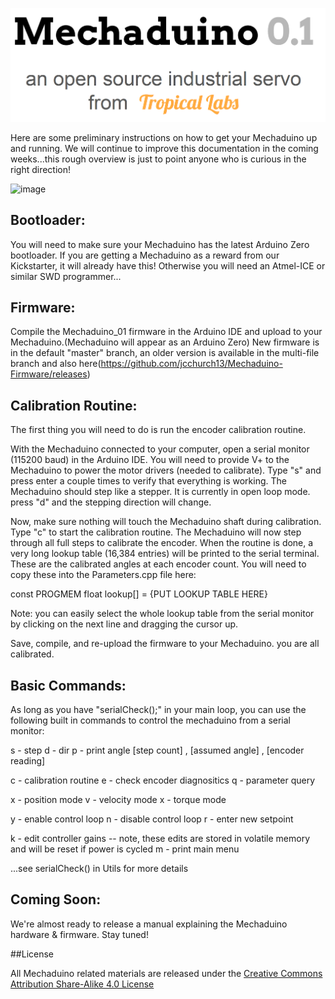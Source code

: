 ![image](images/header.PNG)

Here are some preliminary instructions on how to get your Mechaduino up and running.  We will continue to improve this documentation in the coming weeks...this rough overview is just to point anyone who is curious in the right direction!

![image](images/example1.gif)

## Bootloader:
You will need to make sure your Mechaduino has the latest Arduino Zero bootloader.  If you are getting a Mechaduino as a reward from our Kickstarter, it will already have this! Otherwise you will need an Atmel-ICE or similar SWD programmer...

## Firmware:

Compile the Mechaduino_01 firmware in the Arduino IDE and upload to your Mechaduino.(Mechaduino will appear as an Arduino Zero) New firmware is in the default "master" branch, an older version is available in the multi-file branch and also here(https://github.com/jcchurch13/Mechaduino-Firmware/releases) 


## Calibration Routine:

The first thing you will need to do is run the encoder calibration routine.

With the Mechaduino connected to your computer, open a serial monitor (115200 baud) in the Arduino IDE.  You will need to provide V+ to the Mechaduino to power the motor drivers (needed to calibrate).  Type "s" and press enter a couple times to verify that everything is working.  The Mechaduino should step like a stepper.  It is currently in open loop mode.  press "d" and the stepping direction will change.  

Now, make sure nothing will touch the Mechaduino shaft during calibration. Type "c"  to start the calibration routine.  The Mechaduino will now step through all full steps to calibrate the encoder.   When the routine is done, a very long lookup table (16,384 entries) will be printed to the serial terminal.  These are the calibrated angles at each encoder count.  You will need to copy these into the Parameters.cpp file here:

const PROGMEM float lookup[] = {PUT LOOKUP TABLE HERE}

Note: you can easily select the whole lookup table from the serial monitor by clicking on the next line and dragging the cursor up.

Save, compile, and re-upload the firmware to your Mechaduino.  you are all calibrated.

## Basic Commands:

As long as you have "serialCheck();" in your main loop, you can use the following built in commands to control the mechaduino from a serial monitor:

  
 s  -  step
 d  -  dir
 p  -  print angle [step count] , [assumed angle] , [encoder reading]

 c  -  calibration routine
 e  -  check encoder diagnositics
 q  -  parameter query

 x  -  position mode
 v  -  velocity mode
 x  -  torque mode

 y  -  enable control loop
 n  -  disable control loop
 r  -  enter new setpoint

 k  -  edit controller gains -- note, these edits are stored in volatile memory and will be reset if power is cycled
 m  -  print main menu

  ...see serialCheck() in Utils for more details
  

## Coming Soon:
We're almost ready to release a manual explaining the Mechaduino hardware & firmware.  Stay tuned!


##License

All Mechaduino related materials are released under the
[Creative Commons Attribution Share-Alike 4.0 License](https://creativecommons.org/licenses/by-sa/4.0/)

